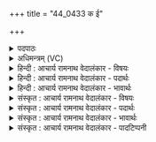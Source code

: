 +++
title = "44_0433 क ई"

+++
<details><summary>पदपाठः</summary>

के꣢। ई꣣म्। व्य꣡क्ता꣢। वि। अ꣣क्ताः। न꣡रः꣢꣯। स꣡नी꣢꣯डाः। स। नी꣣डाः। रुद्र꣡स्य꣢। म꣡र्याः꣢꣯। अ꣡थ꣢꣯। स्वश्वाः꣢꣯। सु꣣। अ꣡श्वाः꣢꣯। ४३३।
</details>

<details><summary>अधिमन्त्रम् (VC)</summary>

- मरुतः
- वसिष्ठो मैत्रावरुणिः
- द्विपदा विराट् पङ्क्तिः
- पञ्चमः
- ऐन्द्रं काण्डम्
</details>

<details><summary>हिन्दी : आचार्य रामनाथ वेदालंकार - विषयः</summary>

अगले मन्त्र के ‘मरुतः’ देवता हैं। प्राणों और योद्धाओं के विषय में प्रश्न उठाते हुए कहा गया है।
</details>

<details><summary>हिन्दी : आचार्य रामनाथ वेदालंकार - पदार्थः</summary>

पदार्थान्वय -  (के ईम्) कौन ये (व्यक्ताः) प्रकाशमान, (नरः) नेता, (सनीडाः) समान आश्रयवाले, (रुद्रस्य मर्याः) रूद्र के पुत्र कहे जानेवाले, (अथ) और (स्वश्वाः) उत्तम घोड़ोंवाले हैं? यह प्रश्न है। इसका उत्तर इस प्रकार है— प्रथम—प्राणों के पक्ष में। ये (व्यक्ताः) विशेष गतिवाले, (नरः) शरीर के नेता, (सनीडाः) शरीर-रूप समान गृह में निवास करनेवाले, (रुद्रस्य मर्याः) रूद्र नामक मुख्य प्राण के सहचर, (स्वश्वाः) इन्द्रियरूप उत्तम घोड़ोंवाले, (मरुतः) प्राण, अपान, व्यान, उदान और समान हैं ॥ द्वितीय—सैनिकों के पक्ष में। ये (व्यक्ताः) कन्धों पर बन्दूकें, पैरों में पादत्राण, छातियों पर सोने के तमगे, भुजाओं में विद्युत्-यन्त्र, शिरों पर शिरस्त्राण इन परिचायक चिह्नों से व्यक्त होते हुए, (सनीडाः) समान राष्ट्ररूप गृह में निवास करनेवाले, (रुद्रस्य मर्याः) शत्रुओं को रुलानेवाले सेनापति के मनुष्य (स्वश्वाः) उत्तम घोड़ों पर सवार अथवा उत्तम अग्नि, विद्युत् आदि को युद्ध-रथ में प्रयुक्त करनेवाले (मरुतः) राष्ट्र के वीर सैनिक हैं ॥७॥ इस मन्त्र में प्रश्न में ही उत्तर समाविष्ट होने से गूढोत्तर नामक प्रहेलिकालङ्कार है ॥७॥
</details>

<details><summary>हिन्दी : आचार्य रामनाथ वेदालंकार - भावार्थः</summary>

भावार्थ -  जैसे शरीर-रूप गृह में व्यवस्थापूर्वक अपना-अपना स्थान बाँटकर विभिन्न अङ्गों में आश्रय लेनेवाले प्राण शरीर की रक्षा करते हैं, वैसे ही राष्ट्र में निवास करनेवाले वीर सैनिक राष्ट्र की रक्षा करते हैं, इस कारण शरीर में प्राणों का और राष्ट्र में सैनिकों का उत्तम खाद्य, पेय आदि से सत्कार करना चाहिए ॥७॥
</details>

<details><summary>संस्कृत : आचार्य रामनाथ वेदालंकार - विषयः</summary>

अथ मरुतो देवताः। प्राणानां योद्धॄणां च विषये प्रश्नपूर्वकमाह।
</details>

<details><summary>संस्कृत : आचार्य रामनाथ वेदालंकार - पदार्थः</summary>

पदार्थान्वय -  (के ईम्) के इमे (व्यक्ताः) प्रकाशमानाः (नरः) नेतारः (सनीडाः) समानाश्रयाः (रुद्रस्य मर्याः) रुद्रस्य पुत्रत्वेनोच्यमानाः (अथ) अपि च (स्वश्वाः) शोभनाश्वाः सन्तीति प्रश्नः। अथोत्तरम्, (प्राणपक्षे) इमे (व्यक्ताः) विशेषेण गतिमन्तः। वि पूर्वः अञ्जू व्यक्तिम्रक्षणकान्तिगतिषु। (नरः) शरीरस्य नेतारः, (सनीडाः) देहरूपसमानगृहवासिनः, (रुद्रस्य मर्याः) रुद्रनाम्नो मुख्यप्राणस्य सहचराः (स्वश्वाः) इन्द्रियरूपशोभनाश्वाः, मरुतः प्राणापानव्यानोदानसमानाः सन्तीति॥अथ सैनिकपक्षे—इमे (व्यक्ताः) परिचायकचिह्नैः२ अंसेषु ऋष्टिभिः, पत्सु खादिभिः, वक्षःसु रुक्मैः, गभस्त्योः विद्युद्भिः, शीर्षसु शिप्रैः व्यक्तिं भजमानाः, (सनीडाः) समाने राष्ट्ररूपे नीडे निवसन्तः (रुद्रस्य मर्याः) शत्रुरोदकस्य सेनापतेः मनुष्याः (स्वश्वाः) शोभनेषु तुरङ्गमेष्वारूढाः, यद्वा शोभनानश्वान् अग्निविद्युदादीन् युद्धरथे योक्तारः, मरुतः राष्ट्रस्य वीराः सैनिकाः सन्तीति ॥७॥ अत्र प्रश्न एव उत्तरस्य समावेशाद् गूढोत्तररूपः प्रहेलिकाङ्कारः ॥७॥
</details>

<details><summary>संस्कृत : आचार्य रामनाथ वेदालंकार - भावार्थः</summary>

भावार्थ -  यथा देहरूपे गृहे व्यवस्थापूर्वकं विभज्य विभिन्नान्यङ्गान्याश्रयन्तः प्राणाः देहं रक्षन्ति, तथैव राष्ट्रे निवसन्तो वीराः सैनिकाः राष्ट्रं रक्षन्तीति हेतोर्देहे प्राणा राष्ट्रे च सैनिका उत्तमखाद्यपेयादिभिः सत्करणीयाः ॥७॥
</details>

<details><summary>संस्कृत : आचार्य रामनाथ वेदालंकार - पादटिप्पनी</summary>

टिप्पनी -   १. ऋ० ७।५६।१। अंसेषु व ऋष्टयः पत्सु खादयो वक्षःसु रुक्मा मरुतो रथे शुभः। अग्निभ्राजसो विद्युतो गभस्त्योः शिप्राः शीर्षसु वितता हिरण्ययीः ॥ ऋ० ५।५४।११ इत्यत्र वर्णितैः परिचायकचिह्नैरित्यर्थः।
</details>